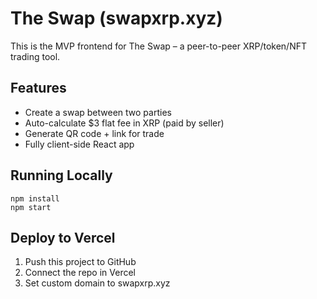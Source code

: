 
# The Swap (swapxrp.xyz)

This is the MVP frontend for The Swap – a peer-to-peer XRP/token/NFT trading tool.

## Features
- Create a swap between two parties
- Auto-calculate $3 flat fee in XRP (paid by seller)
- Generate QR code + link for trade
- Fully client-side React app

## Running Locally
```
npm install
npm start
```

## Deploy to Vercel
1. Push this project to GitHub
2. Connect the repo in Vercel
3. Set custom domain to swapxrp.xyz
